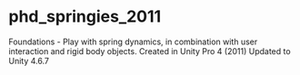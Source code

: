 # phd_springies_2011
Foundations - Play with spring dynamics, in combination with user interaction and rigid body objects. Created in Unity Pro 4 (2011) Updated to Unity 4.6.7
